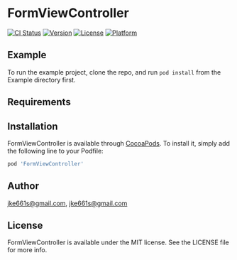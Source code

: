 # FormViewController

[![CI Status](https://img.shields.io/travis/jke661s@gmail.com/FormViewController.svg?style=flat)](https://travis-ci.org/jke661s@gmail.com/FormViewController)
[![Version](https://img.shields.io/cocoapods/v/FormViewController.svg?style=flat)](https://cocoapods.org/pods/FormViewController)
[![License](https://img.shields.io/cocoapods/l/FormViewController.svg?style=flat)](https://cocoapods.org/pods/FormViewController)
[![Platform](https://img.shields.io/cocoapods/p/FormViewController.svg?style=flat)](https://cocoapods.org/pods/FormViewController)

## Example

To run the example project, clone the repo, and run `pod install` from the Example directory first.

## Requirements

## Installation

FormViewController is available through [CocoaPods](https://cocoapods.org). To install
it, simply add the following line to your Podfile:

```ruby
pod 'FormViewController'
```

## Author

jke661s@gmail.com, jke661s@gmail.com

## License

FormViewController is available under the MIT license. See the LICENSE file for more info.

